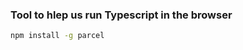 ### Tool to hlep us run Typescript in the browser

<!-- https://parceljs.org/getting-started/migration -->

```bash
npm install -g parcel
```
